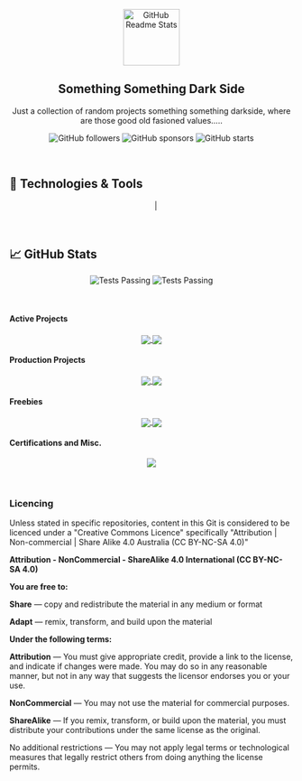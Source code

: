 <p align="center">
<!-- Header Logo -->
 <img width="100px" src="https://res.cloudinary.com/anuraghazra/image/upload/v1594908242/logo_ccswme.svg" align="center" alt="GitHub Readme Stats" />

<!-- Header Title -->
 <h2 align="center">Something Something Dark Side</h2>
 <p align="center">Just a collection of random projects something something darkside, where are those good old fasioned values.....</p>
<p align="center">
<img alt="GitHub followers" src="https://img.shields.io/github/followers/CrashOverrideProductions?label=Follow&style=social">
<img alt="GitHub sponsors" src="https://img.shields.io/github/sponsors/CrashOverrideProductions?&style=social">
<img alt="GitHub starts" src="https://img.shields.io/github/stars/CrashOverrideProductions?label?affiliations=OWNER%20COLLABORATOR&style=social">

</p>

</p>
</br>

<!-- Content -->
## 🔧 Technologies & Tools
<p align='center'>
<img alt="" src="https://img.shields.io/badge/Platform-Windows-success?style=flat&logo=Windows&logoColor=white&color=0078D6" /> 
<img alt="" src="https://img.shields.io/badge/Platform-STMicroelectronics-success?style=flat&logo=STMicroelectronics&logoColor=white&color=03234B" /> 
<img alt="" src="https://img.shields.io/badge/Platform-Espressif%20 Systems-success?style=flat&logo=Espressif&logoColor=white&color=E7352C" />
<img alt="" src="https://img.shields.io/badge/Platform-Raspberry%20Pi-success?style=flat&logo=Raspberry%20Pi&logoColor=white&color=A22846" /> 
<img alt="" src="https://img.shields.io/badge/Platform-Arduino-success?style=flat&logo=Arduino&logoColor=white&color=00979D" />|

<br>

<img alt="" src="https://img.shields.io/badge/Code-C%20Sharp-success?style=flat&logo=C%20Sharp&logoColor=white&color=239120" />
<img alt="" src="https://img.shields.io/badge/Code-C++-success?style=flat&logo=C%2B%2B&logoColor=white&color=00599C" />
<img alt="" src="https://img.shields.io/badge/Code-Python-success?style=flat&logo=Python&logoColor=white&color=3776AB" />

<br>

<img alt="" src="https://img.shields.io/badge/IDE-Visual%20Studio-success?style=flat&logo=Visual%20Studio&logoColor=white&color=5C2D91" />
<img alt="" src="https://img.shields.io/badge/IDE-Visual%20Studio%20Code-success?style=flat&logo=Visual%20Studio%20Code&logoColor=white&color=007ACC" />
<img alt="" src="https://img.shields.io/badge/ECD-Eagle-informational?style=flat&logo=Autodesk&logoColor=white&color=0696D7" />
<img alt="" src="https://img.shields.io/badge/CAD-Autocad-informational?style=flat&logo=Autodesk&logoColor=white&color=E51937" />
</p>
	  
<!-- Statistics -->
## &#x1f4c8; GitHub Stats

<p align="center">
<img alt="Tests Passing" src="https://github-readme-stats.vercel.app/api?username=CrashOverrideProductions" />
<img alt="Tests Passing" src="https://github-readme-stats.vercel.app/api/top-langs/?username=CrashOverrideProductions&langs_count=4&hide=C,AGS%20Script" />
</p>
</br>


<!-- Repos -->
#### Active Projects
<p align="center">
<a href="https://github.com/CrashOverrideProductions/Tools">
  <img align="center" src="https://github-readme-stats.vercel.app/api/pin/?username=CrashOverrideProductions&repo=Tools" />
</a>
<a href="https://github.com/CrashOverrideProductions/GM-PIM-Reverse-Engineering">
  <img align="center" src="https://github-readme-stats.vercel.app/api/pin/?username=CrashOverrideProductions&repo=GM-PIM-Reverse-Engineering" />
</a>
</p>

#### Production Projects
<p align="center">
<a href="https://github.com/CrashOverrideProductions/ALDL-Adapter">
  <img align="center" src="https://github-readme-stats.vercel.app/api/pin/?username=CrashOverrideProductions&repo=ALDL-Adapter" />
</a>

<a href="https://github.com/CrashOverrideProductions/Retro-Console-Parts">
  <img align="center" src="https://github-readme-stats.vercel.app/api/pin/?username=CrashOverrideProductions&repo=Retro-Console-Parts" />
</a>
	
</p>

#### Freebies
<p align="center">
<a href="https://github.com/CrashOverrideProductions/3D-Print-Files">
  <img align="center" src="https://github-readme-stats.vercel.app/api/pin/?username=CrashOverrideProductions&repo=3D-Print-Files" />
</a>
<a href="https://github.com/CrashOverrideProductions/BigTreeTech-GTR-V1_Mini12864_Marlin">
  <img align="center" src="https://github-readme-stats.vercel.app/api/pin/?username=CrashOverrideProductions&repo=BigTreeTech-GTR-V1_Mini12864_Marlin" />
</a>
</p>

#### Certifications and Misc.
<p align="center">
<a href="https://github.com/CrashOverrideProductions/ProfessionalDevelopment">
  <img align="center" src="https://github-readme-stats.vercel.app/api/pin/?username=CrashOverrideProductions&repo=ProfessionalDevelopment" />
</a>
</p>

<br>

<!-- Licencing Always at the Bottom -->
### Licencing <img alt="" align="right" src="https://img.shields.io/badge/Licence-CC--BY--NC--SA--4.0-informational?style=flat&logo=Creative%20Commons&logoColor=white&color=EF9421" />

Unless stated in specific repositories, content in this Git is considered to be licenced under a "Creative Commons Licence" specifically "Attribution | Non-commercial | Share Alike 4.0 Australia (CC BY-NC-SA 4.0)"

**Attribution - NonCommercial - ShareAlike 4.0 International (CC BY-NC-SA 4.0)**

**You are free to:**

  **Share** — copy and redistribute the material in any medium or format

  **Adapt** — remix, transform, and build upon the material

**Under the following terms:**

  **Attribution** — You must give appropriate credit, provide a link to the license, and indicate if changes were made. You may do so in any reasonable manner, but not in any way that suggests the licensor endorses you or your use.

  **NonCommercial** — You may not use the material for commercial purposes.

  **ShareAlike** — If you remix, transform, or build upon the material, you must distribute your contributions under the same license as the original.

No additional restrictions — You may not apply legal terms or technological measures that legally restrict others from doing anything the license permits.

</p>
